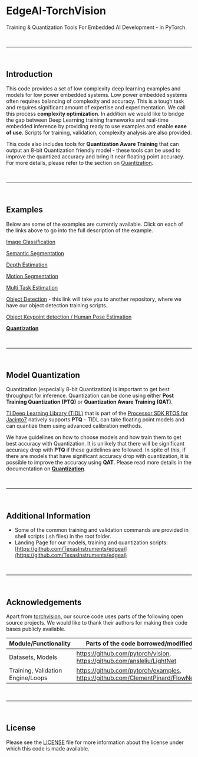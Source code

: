 # EdgeAI-TorchVision
Training & Quantization Tools For Embedded AI Development - in PyTorch.


<br><hr><br>


## Introduction
This code provides a set of low complexity deep learning examples and models for low power embedded systems. Low power embedded systems often requires balancing of complexity and accuracy. This is a tough task and requires significant amount of expertise and experimentation. We call this process **complexity optimization**. In addition we would like to bridge the gap between Deep Learning training frameworks and real-time embedded inference by providing ready to use examples and enable **ease of use**. Scripts for training, validation, complexity analysis are also provided. 

This code also includes tools for **Quantization Aware Training** that can output an 8-bit Quantization friendly model - these tools can be used to improve the quantized accuracy and bring it near floating point accuracy. For more details, please refer to the section on [Quantization](docs/pixel2pixel/Quantization.md).


<br><hr><br>


## Examples
Below are some of the examples are currently available. Click on each of the links above to go into the full description of the example.

[Image Classification](docs/pixel2pixel/Image_Classification.md)<br>

[Semantic Segmentation](docs/pixel2pixel/Semantic_Segmentation.md)<br>

[Depth Estimation](docs/pixel2pixel/Depth_Estimation.md)<br>

[Motion Segmentation](docs/pixel2pixel/Motion_Segmentation.md)<br>

[Multi Task Estimation](docs/pixel2pixel/Multi_Task_Learning.md)<br>

[Object Detection](https://github.com/TexasInstruments/edgeai-mmdetection) - this link will take you to another repository, where we have our object detection training scripts.

[Object Keypoint detection / Human Pose Estimation](docs/pixel2pixel/Keypoint_Estimation.md)

[**Quantization**](docs/pixel2pixel/Quantization.md)<br>

<br><hr><br>


## Model Quantization
Quantization (especially 8-bit Quantization) is important to get best throughput for inference. Quantization can be done using either **Post Training Quantization (PTQ)** or **Quantization Aware Training (QAT)**.

[TI Deep Learning Library (TIDL)](https://software-dl.ti.com/jacinto7/esd/processor-sdk-rtos-jacinto7/latest/exports/docs/psdk_rtos_auto/docs/user_guide/sdk_components.html#ti-deep-learning-library-tidl) that is part of the [Processor SDK RTOS for Jacinto7](https://software-dl.ti.com/jacinto7/esd/processor-sdk-rtos-jacinto7/latest/exports/docs/psdk_rtos_auto/docs/user_guide/index.html) natively supports **PTQ** - TIDL can take floating point models and can quantize them using advanced calibration methods. 

We have  guidelines on how to choose models and how train them to get best accuracy with Quantization. It is unlikely that there will be significant accuracy drop with **PTQ** if these guidelines are followed. In spite of this, if there are models that have significant accuracy drop with quantization, it is possible to improve the accuracy using **QAT**. Please read more details in the documentation on **[Quantization](docs/pixel2pixel/Quantization.md)**.

<br><hr><br>


## Additional Information
- Some of the common training and validation commands are provided in shell scripts (.sh files) in the root folder. <br>
- Landing Page for our models, training and quantization scripts: [https://github.com/TexasInstruments/edgeai](https://github.com/TexasInstruments/edgeai) <br>

<br><hr><br>


## Acknowledgements
Apart from [torchvision](https://github.com/pytorch/vision), our source code uses parts of the following open source projects. We would like to thank their authors for making their code bases publicly available.

|Module/Functionality              |Parts of the code borrowed/modified from                                             |
|----------------------------------|-------------------------------------------------------------------------------------|
|Datasets, Models                  |https://github.com/pytorch/vision, https://github.com/ansleliu/LightNet              |
|Training, Validation Engine/Loops |https://github.com/pytorch/examples, https://github.com/ClementPinard/FlowNetPytorch |

<br><hr><br>


## License

Please see the [LICENSE](./LICENSE) file for more information about the license under which this code is made available.